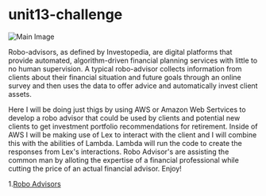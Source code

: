 # unit13-challenge
![Main Image](https://investorjunkie.com/wp-content/uploads/2017/06/investorjunkie-robo-advisors-1.jpg.webp)

Robo-advisors, as defined by Investopedia, are digital platforms that provide automated, algorithm-driven financial planning services with little to no human supervision. A typical robo-advisor collects information from clients about their financial situation and future goals through an online survey and then uses the data to offer advice and automatically invest client assets. 

Here I will be doing just thigs by using AWS or Amazon Web Sertvices to develop a robo advisor that could be used by clients and potential new clients to get investment portfolio recommendations for retirement. Inside of AWS I will be making use of Lex to interact with the client and I will combine this with the abilities of Lambda. Lambda will run the code to create the responses from Lex's interactions. Robo Advisor's are assisting the common man by alloting the expertise of a financial professional while cutting the price of an actual financial advisor. Enjoy!
 
 1.[Robo Advisors](https://www.investopedia.com/terms/r/roboadvisor-roboadviser.asp)
 
